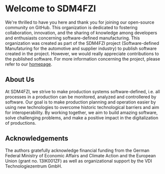 # Welcome to SDM4FZI

We're thrilled to have you here and thank you for joining our open-source community on GitHub. This organization is dedicated to fostering collaboration, innovation, and the sharing of knowledge among developers and enthusiasts concerning software-defined manufacturing. This organization was created as part of the SDM4FZI project (Software-defined Manufaturing for the automotive and supplier industry) to publish software created in the project. However, we would really appreciate contributions to the published software. For more information concerning the project, please refer to our [homepage](https://www.sdm4fzi.de/en/).

## About Us

At SDM4FZI, we strive to make production systems software-defined, i.e. all processes in a production can be monitored, analyzed and controllered by software. Our goal is to make production planning and operation easier by using new technologies to overcome historic technological barriers and aim for interoperability. By working together, we aim to build amazing software, solve challenging problems, and make a positive impact in the digitalization of productions.

## Acknowledgements

The authors gratefully acknowledge financial funding from the German Federal Ministry of Economic Affairs and Climate Action and the European Union (grant no. 13IK001ZF) as well as organizational support by the VDI Technologiezentrum GmbH.
